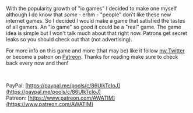 With the popularity growth of "io games" I decided to make one myself although I do know that _some_ - erhm - "people" don't like these new internet games. So I decided I would make a game that satisfied the tastes of all gamers. An "io game" so good it could be a "real" game. The game idea is simple but I won't talk much about that right now. Patrons get secret leaks so you should check out that (not advertising).

For more info on this game and more (that may be) like it follow [my Twitter](https://twitter.com/thefirstawatim) or become a patron on [Patreon](https://www.patreon.com/AWATIM). Thanks for reading make sure to check back every now and then!

<br>

PayPal: [https://paypal.me/pools/c/86UlkTcIoJ](https://paypal.me/pools/c/86UlkTcIoJ)<br>
Patreon: [https://www.patreon.com/AWATIM](https://www.patreon.com/AWATIM)